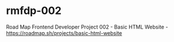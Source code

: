 # rmfdp-002
Road Map Frontend Developer Project 002 - Basic HTML Website - https://roadmap.sh/projects/basic-html-website
